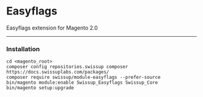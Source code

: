 # Easyflags
Easyflags extension for Magento 2.0

___

### Installation

```
cd <magento_root>
composer config repositories.swissup composer https://docs.swissuplabs.com/packages/
composer require swissup/module-easyflags --prefer-source
bin/magento module:enable Swissup_Easyflags Swissup_Core
bin/magento setup:upgrade
```
